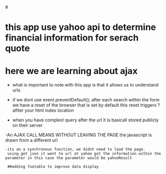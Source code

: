 #<title>Yahoo finance ticker-API-AJAX-INTRO</title>


# this app use yahoo api to determine financial information for serach quote

# here we are learning about ajax

- what is important to note with this app is that it allows us to understand urls 

- if we dont use  event.preventDefault();  after each search within the form we have a reset of the browser that is set by default this reset triggers ? aftter your html index location 

- when you have complext query after the url it is basicall stored publicly on their server 

-An AJAX CALL MEANS WITHOUT LEAVING THE PAGE the javascript is drawn from a different url 

    -its an a synchronous function, we didnt need to load the page. 
     using get json it went to url at yahoo got the information within the parameter in this case the parameter would be yahooResult 
     
     ##adding footable to improve data display 